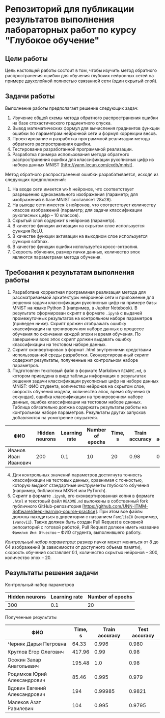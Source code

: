 # Репозиторий для публикации результатов выполнения лабораторных работ по курсу "Глубокое обучение"

## Цели работы

Цель настоящей работы состоит в том, чтобы изучить метод обратного распространения ошибки для обучения глубоких нейронных сетей на примере двухслойной полностью связанной сети (один скрытый слой).

## Задачи работы

Выполнение работы предполагает решение следующих задач:

1. Изучение общей схемы метода обратного распространения ошибки на базе стохастического градиентного спуска.
1. Вывод математических формул для вычисления градиентов функции ошибки по параметрам нейронной сети и формул коррекции весов.
1. Проектирование и разработка программной реализации метода обратного распространения ошибки.
1. Тестирование разработанной программной реализации.
1. Разработка примера использования метода обратного распространения ошибки для классификации рукописных цифр из набора данных MNIST [http://yann.lecun.com/exdb/mnist].

Метод обратного распространения ошибки разрабатывается, исходя из следующих предположений:

1. На входе сети имеется w×h нейронов, что соответствует разрешению одноканального изображения (параметр; для изображений в базе MNIST составляет 28x28).
1. На выходе сети имеется k нейронов, что соответствует количеству классов изображений (параметр; для задачи классификации рукописных цифр – 10 классов).
1. Скрытый слой содержит s нейронов (параметр).
1. В качестве функции активации на скрытом слое используется функция ReLU.
1. В качестве функции активации на выходном слое используется функция softmax.
1. В качестве функции ошибки используется кросс-энтропия.
1. Скорость обучения, размер пачки данных, количество эпох являются параметрами метода обучения.

## Требования к результатам выполнения работы

1. Разработана корректная программная реализация метода для рассматриваемой архитектуры нейронной сети и приложение для решения задачи классификации рукописных цифр на примере базы MNIST на языке Python 3 (например, в Jupiter Notebook). В результате сформирован скрипт в формате `.ipynb` с выдачей промежуточных результатов на контрольном наборе параметров (приведен ниже). Скрипт должен отображать ошибку классификации на тренировочном наборе данных в процессе обучения по окончании каждой эпохи и время обучения. По завершении всех эпох скрипт должен выдавать ошибку классификации на тестовом наборе данных.
2. Скрипт сконвертирован в формат .html внутренними средствами использованной среды разработки. Сконвертированный скрипт содержит результаты, полученные на контрольном наборе параметров.
3. Подготовлен текстовый файл в формате Markdown `README.md`, в котором приведена в виде таблицы информация о результатах решения задачи классификации рукописных цифр на наборе данных MNIST: ФИО студента, количество нейронов на скрытом слое, скорость обучения модели, количество эпох, время обучения (в секундах), ошибка классификации на тренировочном наборе данных, ошибка классификации на тестовом наборе данных. Таблица обязательно должна содержать результаты работы на контрольном наборе параметров. Результаты других запусков добавляются на усмотрение слушателя.

| ФИО                  | Hidden neurons | Learning rate | Number of epochs | Time, s | Train accuracy | Test accuracy |
| -------------------- | -------------- | ------------- | ---------------- | ------- | -------------- | ------------- |
| Иванов Иван Иванович | 200            | 0.1           | 10               | 20      | 0.98           | 0.92          |

4. Для контрольных значений параметров достигнута точность классификации на тестовых данных, сравнимая с точностью, которую выдают стандартные инструменты глубокого обучения (например, библиотеки MXNet или PyTorch).
5. Скрипт в формате `.ipynb`, его сконвертированная копия в формате `.html` и текстовый файл `README.md` выложены в собственный fork публичного GitHub-репозитория [https://github.com/UNN-ITMM-Software/deep-learning-course-practice]. При этом все файлы должны находиться в директории с названием `FamiliaIO` (например, `IvanovII`). Также должен быть создан Pull Request в основной репозиторий с готовой работой, Pull Request должен иметь название `Фамилия Имя Отчество` – ФИО студента, выполнившего работу.


*Контрольный набор параметров:* размер пачки может меняться от 8 до 64 изображений (в зависимости от доступного объема памяти), скорость обучения составляет 0.1, количество скрытых нейронов – 300, количество эпох – 20.

## Результаты решения задачи

Контрольный набор параметров

| Hidden neurons| Learning rate | Number of epochs |
|-|-|-|
| 300 | 0.1 | 20 |

Полученные результаты

| ФИО | Time, s |Train accuracy | Test accuracy |
|-|-|-|-|
| Черняк Дарья Петровна | 64.33 | 0.996 | 0.980 |
| Круглов Егор Олегович | 417.96  | 0.99 | 0.98 |
| Осокин Захар Анатольевич | 195.48 | 1.0 | 0.98 |
| Родимков Юрий Александрович | 85.46 | 0.995 | 0.979 |
| Вдовин Евгений Александрович | 194 | 0.99985 | 0.9821 |
| Малеков Азат Равилевич | 104 | 0.995 | 0.9795 |

